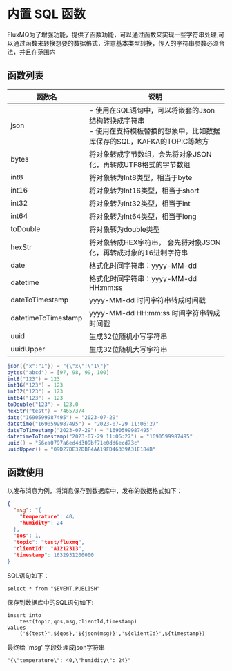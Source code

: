 # 内置 SQL 函数
FluxMQ为了增强功能，提供了函数功能，可以通过函数来实现一些字符串处理,可以通过函数来转换想要的数据格式，注意基本类型转换，传入的字符串参数必须合法，并且在范围内

## 函数列表
| **函数名**             | **说明**                                                                         |
|---------------------|--------------------------------------------------------------------------------|
| json                | - 使用在SQL语句中，可以将嵌套的Json结构转换成字符串<br />- 使用在支持模板替换的想象中，比如数据库保存的SQL，KAFKA的TOPIC等地方 |
| bytes               | 将对象转成字节数组，会先将对象JSON化，再转成UTF8格式的字节数组                                            |
| int8                | 将对象转为Int8类型，相当于byte                                                            |
| int16               | 将对象转为Int16类型，相当于short                                                          |
| int32               | 将对象转为Int32类型，相当于int                                                            |
| int64               | 将对象转为Int64类型，相当于long                                                           |
| toDouble            | 将对象转为double类型                                                                  |
| hexStr              | 将对象转成HEX字符串， 会先将对象JSON化，再转成对象的16进制字符串                                          |
| date                | 格式化时间字符串：yyyy-MM-dd                                                            |
| datetime            | 格式化时间字符串：yyyy-MM-dd HH:mm:ss                                                   |
| dateToTimestamp     | yyyy-MM-dd 时间字符串转成时间戳                                                          |
| datetimeToTimestamp | yyyy-MM-dd HH:mm:ss 时间字符串转成时间戳                                                 |
| uuid                | 生成32位随机小写字符串                                                                   |
| uuidUpper           | 生成32位随机大写字符串                                                                   |

```java
json({"x":"1"}) = "{\"x\":\"1\"}"
bytes("abcd") = [97, 98, 99, 100]
int8("123") = 123
int16("123") = 123
int32("123") = 123
int64("123") = 123
toDouble("123") = 123.0
hexStr("test") = 74657374
date("1690599987495") = "2023-07-29"
datetime("1690599987495") = "2023-07-29 11:06:27"
dateToTimestamp("2023-07-29") = "1690599987495"
datetimeToTimestamp("2023-07-29 11:06:27") = "1690599987495"
uuid() = "56ea0797a6ed4d309bf71e0dd6ecd73c"
uuidUpper() = "09D27DE32DBF4AA19FD46339A31E184B"
```
<a name="OGC3L"></a>
## 函数使用
以发布消息为例，将消息保存到数据库中，发布的数据格式如下：
```json
{
  "msg": "{
    "temperature": 40，
    "humidity": 24
  },
  "qos": 1,
  "topic": "test/fluxmq",
  "clientId": "A1212313",
  "timestamp": 1632931200000
}
```
SQL语句如下：
```plsql
select * from "$EVENT.PUBLISH"
```
保存到数据库中的SQL语句如下:
```plsql
insert into 
	test(topic,qos,msg,clientId,timestamp) 
values
	('${test}',${qos},'${json(msg)}','${clientId}',${timestamp})
```
最终给 'msg' 字段处理成json字符串
```
"{\"temperature\": 40,\"humidity\": 24}"
```